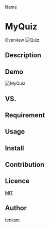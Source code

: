 Name
# MyQuiz
Overview
 ![Quiz](https://user-images.githubusercontent.com/66149009/86969977-96b06d80-c1a9-11ea-80a3-569ee4cbfe9b.jpeg)
## Description

## Demo
 ![MyQuiz](https://user-images.githubusercontent.com/66149009/86969499-dd519800-c1a8-11ea-9a49-70c29c9e2671.gif)

## VS. 

## Requirement

## Usage

## Install

## Contribution

## Licence

[MIT](https://github.com/tcnksm/tool/blob/master/LICENCE)

## Author

[tcnksm](https://github.com/tcnksm)
